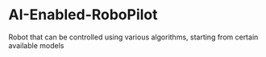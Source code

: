 # AI-Enabled-RoboPilot
Robot that can be controlled using various algorithms, starting from certain available models
